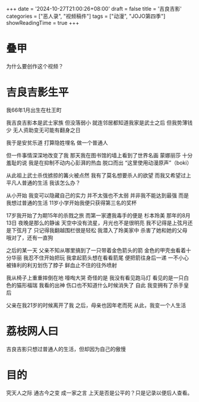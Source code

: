 +++
date = '2024-10-27T21:00:26+08:00'
draft = false
title = '吉良吉影'
categories = ["恶人录", "视频稿件"]
tags = ["动漫", "JOJO第四季"]
showReadingTime = true
+++

# 叠甲
为什么要创作这个视频？

# 吉良吉影生平
我66年1月出生在杜王町


我吉良吉影本是武士家族
但没落弱小
就连邻居都知道我家是武士之后
但我势薄钱少
无人资助变无可能有翻身之日

我于是安贫乐道
打算隐姓埋名
做一个普通人

但一件事情深深地改变了我
那天我在图书馆的墙上看到了世界名画
蒙娜丽莎
十分羞耻的说
我是在抑制不动内心彭湃的热血
脱口而出
“这里使用动漫原声”（boki）

从此祖上武士杀伐掳掠的篝火被点然
我有了莫名想要杀人的欲望
而我又希望过上平凡人普通的生活
我该怎么办？

从小开始
我变可以隐藏自己的实力
并不太强也不太弱
并非我不能达到最强
而是我想过普通的生活
11岁小学开始我便只获得第三名的奖杯

17岁我开始了为期15年的杀戮之旅
而第一家遭我毒手的便是
杉本玲美
那年的8月13日
夜晚是那么的静谧
天空中没有流星，月光也不是很明亮
我不记得是上弦月还是下弦月了
只记得我翻越围栏很是轻松
我潜入了玲美家中
杀害了她和她的父母
哦对了，还有一直狗

之后的某一天
父亲不知从哪里搞到了一只带着金色箭头的箭
金色的甲壳虫看着十分华丽
我忍不住开始把玩
我拿起箭头想在看看箭尾
便把箭往身后一递
一不小心被锋利的利刃划伤了脖子
鲜血止不住的往外喷射

我从椅子上重重摔倒在地
嚎啕大哭
奇怪的是
我没有看见跑马灯
看见的是一只白色的猫形福瑞
我看的出神
伤口也不知道什么时候消失了
自此
我变拥有了杀手皇后

父亲在我21岁的时候离开了我
之后，母亲也因年老而死
从此，我变一个人生活

# 荔枝网人曰
吉良吉影只想过普通人的生活，但却因为自己的傲慢

# 目的
究天人之际 通古今之变 成一家之言
上天是否是公平的？只是记录以便后人查看。